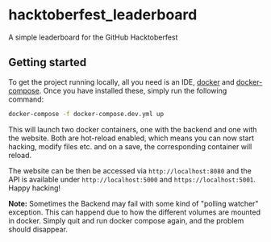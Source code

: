 # hacktoberfest_leaderboard
A simple leaderboard for the GitHub Hacktoberfest

## Getting started
To get the project running locally, all you need is an IDE,
[docker](https://www.docker.com/) and 
[docker-compose](https://docs.docker.com/compose/). Once you have installed 
these, simply run the following command:

```.sh
docker-compose -f docker-compose.dev.yml up
```

This will launch two docker containers, one with the backend and one with the
website. Both are hot-reload enabled, which means you can now start hacking, 
modify files etc. and on a save, the corresponding container will reload.

The website can be then be accessed via `http://localhost:8080` and the API
is available under `http://localhost:5000` and `https://localhost:5001`. Happy
hacking!

**Note:** Sometimes the Backend may fail with some kind of "polling watcher"
exception. This can happend due to how the different volumes are mounted in
docker. Simply quit and run docker compose again, and the problem should 
disappear.